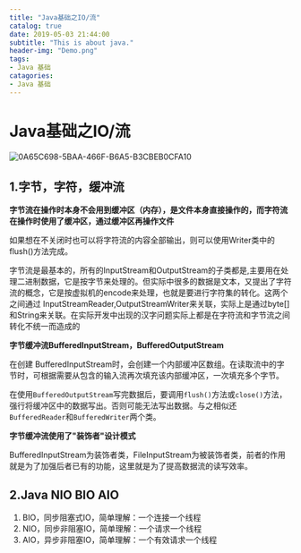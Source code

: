 ```yaml
---
title: "Java基础之IO/流"
catalog: true
date: 2019-05-03 21:44:00
subtitle: "This is about java."
header-img: "Demo.png"
tags:
- Java 基础
catagories:
- Java 基础
---
```


# Java基础之IO/流

![0A65C698-5BAA-466F-B6A5-B3CBEB0CFA10](/Users/chriswu/Desktop/Java%E5%BC%80%E5%8F%91%E6%8A%80%E6%9C%AF%E6%A0%88/pic/0A65C698-5BAA-466F-B6A5-B3CBEB0CFA10.png)

## 1.字节，字符，缓冲流

**字节流在操作时本身不会用到缓冲区（内存），是文件本身直接操作的，而字符流在操作时使用了缓冲区，通过缓冲区再操作文件**

如果想在不关闭时也可以将字符流的内容全部输出，则可以使用Writer类中的flush()方法完成。

字节流是最基本的，所有的InputStream和OutputStream的子类都是,主要用在处理二进制数据，它是按字节来处理的。但实际中很多的数据是文本，又提出了字符流的概念，它是按虚拟机的encode来处理，也就是要进行字符集的转化。这两个之间通过 InputStreamReader,OutputStreamWriter来关联，实际上是通过byte[]和String来关联。在实际开发中出现的汉字问题实际上都是在字符流和字节流之间转化不统一而造成的

**字节缓冲流BufferedInputStream，BufferedOutputStream**

在创建 BufferedInputStream时，会创建一个内部缓冲区数组。在读取流中的字节时，可根据需要从包含的输入流再次填充该内部缓冲区，一次填充多个字节。

在使用`BufferedOutputStream`写完数据后，要调用`flush()`方法或`close()`方法，强行将缓冲区中的数据写出。否则可能无法写出数据。与之相似还`BufferedReader`和`BufferedWriter`两个类。

**字节缓冲流使用了"装饰者"设计模式**

BufferedInputStream为装饰者类，FileInputStream为被装饰者类，前者的作用就是为了加强后者已有的功能，这里就是为了提高数据流的读写效率。

## 2.Java NIO BIO AIO

1. BIO，同步阻塞式IO，简单理解：一个连接一个线程
2. NIO，同步非阻塞IO，简单理解：一个请求一个线程
3. AIO，异步非阻塞IO，简单理解：一个有效请求一个线程